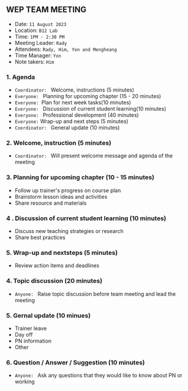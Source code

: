 ## WEP TEAM MEETING
- Date: `11 August 2023`
- Location: `B12 Lab`
- Time: `1PM - 2:30 PM`
- Meeting Leader: `Rady`
- Attendees: `Rady, Him, Yon and Mengheang`
- Time Manager: `Yon`
- Note takers: `Him`
### 1. Agenda
- `Coordinator: `  Welcome, instructions (5 minutes)
- `Everyone: ` Planning for upcoming chapter (15 -  20 minutes)
- `Everyone: `Plan for next week tasks(10 minutes)
- `Everyone: ` Discussion of current student learning(10 minutes)
- `Everyone: ` Professional development (40 minutes)
- `Everyone:` Wrap-up and next steps (5 minutes)
- `Coordinator: ` General update (10 minutes)
### 2. Welcome, instruction (5 minutes)
- `Coordinator: ` Will present welcome message and agenda of the meeting
### 3. Planning for upcoming chapter (10 - 15 minutes)
- Follow up trainer's progress on course plan
- Brainstorm lesson ideas and activities
- Share resource and materials
### 4 . Discussion of current student learning (10 minutes)
- Discuss new teaching strategies or research
- Share best practices
### 5. Wrap-up and nextsteps (5 minutes)
- Review action items and deadlines
### 4. Topic discussion (20 minutes)
- `Anyone: ` Raise topic discussion before team meeting and lead the meeting

### 5. Gernal update (10 minues)
- Trainer leave
- Day off
- PN information
- Other
### 6. Question / Answer / Suggestion (10 minutes)
- `Anyone: ` Ask any questions that they would like to know about PN or working
